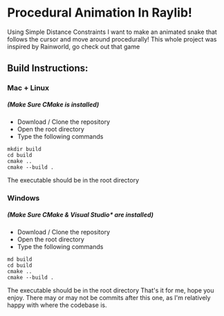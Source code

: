# Procedural Animation In Raylib! 
Using Simple Distance Constraints I want to make an animated snake that follows the cursor and move around procedurally! This whole project was inspired by Rainworld, go check out that game

## Build Instructions:

### Mac + Linux
##### (Make Sure CMake is installed)
- Download / Clone the repository
- Open the root directory
- Type the following commands

```
mkdir build
cd build
cmake ..
cmake --build .
```

The executable should be in the root directory

### Windows
##### (Make Sure CMake & Visual Studio* are installed)

- Download / Clone the repository
- Open the root directory
- Type the following commands

```
md build
cd build
cmake ..
cmake --build .
```
The executable should be in the root directory
That's it for me, hope you enjoy. There may or may not be commits after this one, as I'm relatively happy with where the codebase is.